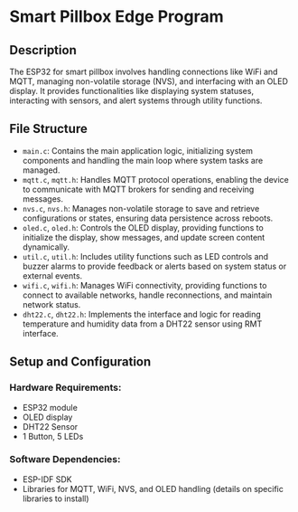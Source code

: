 # Smart Pillbox Edge Program

## Description
The ESP32 for smart pillbox involves handling connections like WiFi and MQTT, managing non-volatile storage (NVS), and interfacing with an OLED display. It provides functionalities like displaying system statuses, interacting with sensors, and alert systems through utility functions.

## File Structure
- `main.c`: Contains the main application logic, initializing system components and handling the main loop where system tasks are managed.
- `mqtt.c`, `mqtt.h`: Handles MQTT protocol operations, enabling the device to communicate with MQTT brokers for sending and receiving messages.
- `nvs.c`, `nvs.h`: Manages non-volatile storage to save and retrieve configurations or states, ensuring data persistence across reboots.
- `oled.c`, `oled.h`: Controls the OLED display, providing functions to initialize the display, show messages, and update screen content dynamically.
- `util.c`, `util.h`: Includes utility functions such as LED controls and buzzer alarms to provide feedback or alerts based on system status or external events.
- `wifi.c`, `wifi.h`: Manages WiFi connectivity, providing functions to connect to available networks, handle reconnections, and maintain network status.
- `dht22.c`, `dht22.h`: Implements the interface and logic for reading temperature and humidity data from a DHT22 sensor using RMT interface.

## Setup and Configuration
### Hardware Requirements:
- ESP32 module
- OLED display
- DHT22 Sensor
- 1 Button, 5 LEDs

### Software Dependencies:
- ESP-IDF SDK
- Libraries for MQTT, WiFi, NVS, and OLED handling (details on specific libraries to install)
